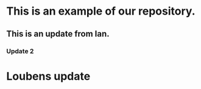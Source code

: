 # This is an example of our repository.
## This is an update from Ian.
###    Update 2
# Loubens update